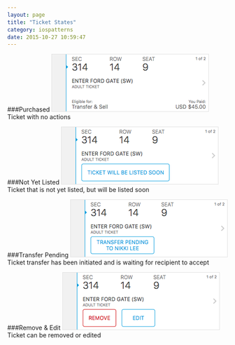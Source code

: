 ```yaml
---
layout: page
title: "Ticket States"
category: iospatterns
date: 2015-10-27 10:59:47
---
```


###Purchased
<img src="../images/ticket.png">
<br />
Ticket with no actions

###Not Yet Listed
<img src="../images/ticket_listed_soon.png">
<br />
Ticket that is not yet listed, but will be listed soon

###Transfer Pending
<img src="../images/ticket_transfer_pending.png">
<br />
Ticket transfer has been initiated and is waiting for recipient to accept

###Remove & Edit
<img src="../images/ticket_remove_edit.png">
<br />
Ticket can be removed or edited
